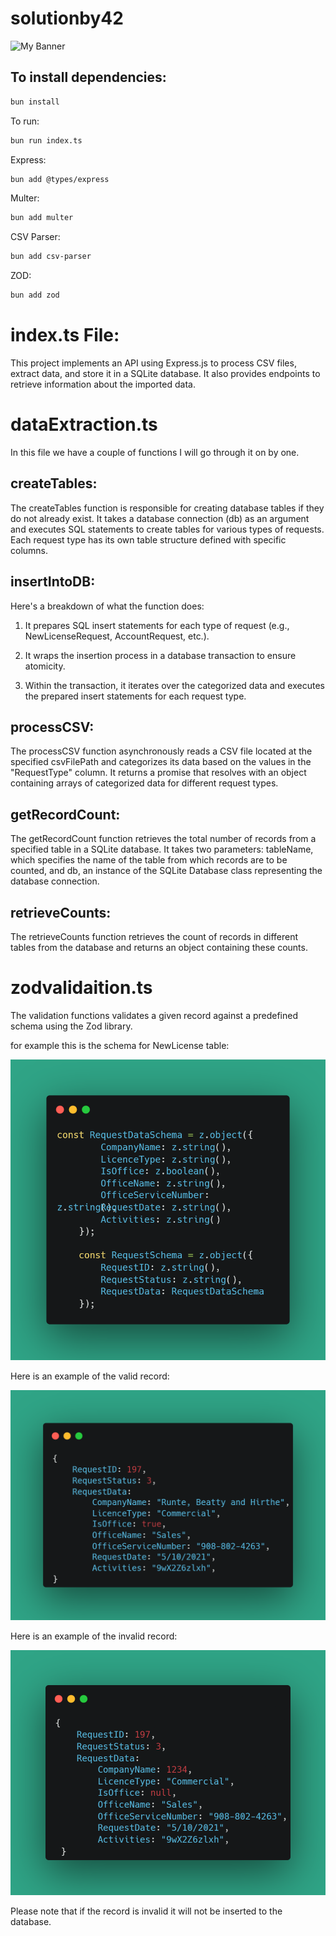 # solutionby42

![My Banner](./assests/Solution_by_42_Assessment 🖥️.png)


## To install dependencies:

```bash
bun install
```

To run:

```bash
bun run index.ts
```

Express:

```bash
bun add @types/express
```

Multer:

```bash
bun add multer
```

CSV Parser:

```bash
bun add csv-parser
```

ZOD:

```bash
bun add zod
```

# index.ts File:

This project implements an API using Express.js to process CSV files, extract data, and store it in a SQLite database. It also provides endpoints to retrieve information about the imported data.

# dataExtraction.ts

In this file we have a couple of functions I will go through it on by one.

## createTables:
The createTables function is responsible for creating database tables if they do not already exist. It takes a database connection (db) as an argument and executes SQL statements to create tables for various types of requests. Each request type has its own table structure defined with specific columns.


## insertIntoDB:
Here's a breakdown of what the function does:

1. It prepares SQL insert statements for each type of request (e.g., NewLicenseRequest, AccountRequest, etc.).

2. It wraps the insertion process in a database transaction to ensure atomicity.

3. Within the transaction, it iterates over the categorized data and executes the prepared insert statements for each request type.


## processCSV:
The processCSV function asynchronously reads a CSV file located at the specified csvFilePath and categorizes its data based on the values in the "RequestType" column. It returns a promise that resolves with an object containing arrays of categorized data for different request types.



## getRecordCount:
The getRecordCount function retrieves the total number of records from a specified table in a SQLite database. It takes two parameters: tableName, which specifies the name of the table from which records are to be counted, and db, an instance of the SQLite Database class representing the database connection.

## retrieveCounts:
The retrieveCounts function retrieves the count of records in different tables from the database and returns an object containing these counts.


# zodvalidaition.ts

The validation functions validates a given record against a predefined schema using the Zod library.

for example this is the schema for NewLicense table:

![My code schema](./assests/carbon.png)

Here is an example of the valid record:

![My code schema](./assests/carbon%20(1).png)

Here is an example of the invalid record:

![My code schema](./assests/carbon%20(2).png)

Please note that if the record is invalid it will not be inserted to the database.


     
